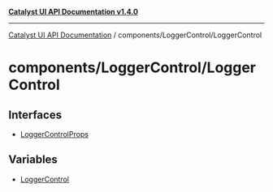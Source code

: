 [**Catalyst UI API Documentation v1.4.0**](../../../README.md)

---

[Catalyst UI API Documentation](../../../README.md) / components/LoggerControl/LoggerControl

# components/LoggerControl/LoggerControl

## Interfaces

- [LoggerControlProps](interfaces/LoggerControlProps.md)

## Variables

- [LoggerControl](variables/LoggerControl.md)
